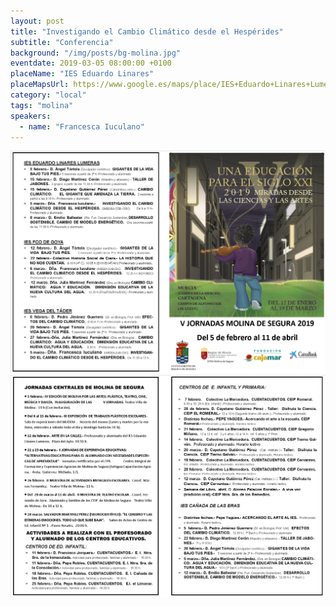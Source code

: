 ```yaml
---
layout: post
title: "Investigando el Cambio Climático desde el Hespérides"
subtitle: "Conferencia"
background: "/img/posts/bg-molina.jpg"
eventdate: 2019-03-05 08:00:00 +0100
placeName: "IES Eduardo Linares"
placeMapsUrl: https://www.google.es/maps/place/IES+Eduardo+Linares+Lumeras/@38.0476469,-1.2068282,17z/data=!3m1!4b1!4m5!3m4!1s0xd6478ab67e52731:0x904bb1f63a013d6d!8m2!3d38.0476469!4d-1.2046395
category: "local"
tags: "molina"
speakers:
  - name: "Francesca Iuculano"
---
```



![cartel](/img/posts/1folletomolina.png)
![cartel](/img/posts/2folletomolina.png)
